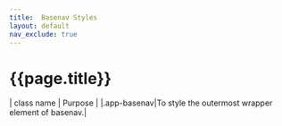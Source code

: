 ```yaml
---
title:  Basenav Styles
layout: default
nav_exclude: true
---
```

# {{page.title}}

| class name  | Purpose |
|.app-basenav|To style the outermost wrapper element of basenav.|
